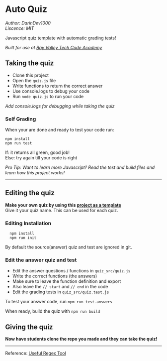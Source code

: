 # Auto Quiz
*Author: DarinDev1000*  
*Liscence: MIT*  

Javascript quiz template with automatic grading tests!

*Built for use at [Bay Valley Tech Code Academy](https://www.bayvalleytech.com/)*

## Taking the quiz

* Clone this project
* Open the `quiz.js` file
* Write functions to return the correct answer
* Use console.logs to debug your code
* Run `node quiz.js` to run your code

*Add console.logs for debugging while taking the quiz*

### Self Grading

When your are done and ready to test your code run:

```shell
npm install
npm run test
```

If: it returns all green, good job!  
Else: try again till your code is right

*Pro Tip: Want to learn more Javascript?  Read the test and build files and learn how this project works!*

----

## Editing the quiz

**Make your own quiz by using this [project as a template](https://github.com/DarinDev1000/auto_quiz/generate)**  
Give it your quiz name. This can be used for each quiz.

### Editing Installation

```shell
  npm install
  npm run init
```

By default the source(answer) quiz and test are ignored in git.

### Edit the answer quiz and test

* Edit the answer questions / functions in `quiz_src/quiz.js`
* Write the correct functions (the answers)
* Make sure to leave the function definition and export
* Also leave the `// start` and `// end` in the code
* Edit the grading tests in `quiz_src/quiz.test.js`

To test your answer code, run `npm run test-answers`

When ready, build the quiz with `npm run build`

## Giving the quiz

**Now have students clone the repo you made and they can take the quiz!**

----
Reference: [Useful Regex Tool](https://regexr.com/)